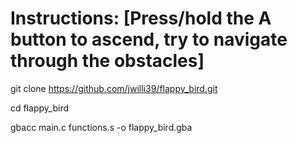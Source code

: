 # Instructions: [Press/hold the A button to ascend, try to navigate through the obstacles]

git clone https://github.com/jwilli39/flappy_bird.git

cd flappy_bird

gbacc main.c functions.s -o flappy_bird.gba

